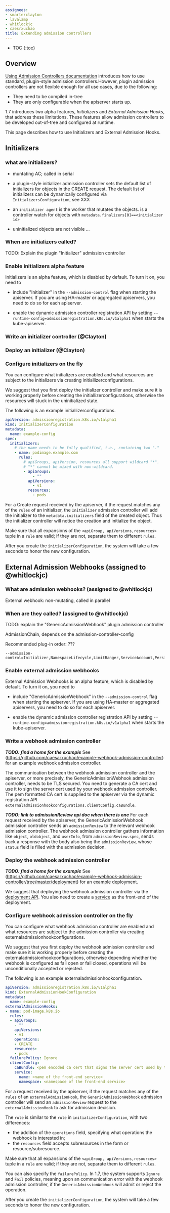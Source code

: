 ```yaml
---
assignees:
- smarterclayton
- lavalamp
- whitlockjc
- caesrxuchao
title: Extending admission controllers
---
```


* TOC
{:toc}

## Overview

[Using Admission Controllers documentation](/doc/admin/admission-controllers.md) introduces how to use standard, plugin-style admission controllers.However, plugin admission controllers are not flexible enough for all use cases, due to the following:
* They need to be compiled in-tree
* They are only configurable when the apiserver starts up.

1.7 introduces two alpha features, *Initializers* and *External Admission Hooks*, that address these limitations. These features allow admission controllers to be developed out-of-tree and configured at runtime.

This page describes how to use Initializers and External Admission Hooks.

## Initializers

### what are initializers?
* muntating AC; called in serial
* a plugin-style initializer admission controller sets the default list of initializers for objects in the CREATE request. The default list of initializers can be dynamically configured via `InitializersConfiguration`, see XXX
* an `initializer agent` is the worker that mutates the objects. is a controller watch for objects with `metadata.finalizers[0]==<initializer id>`

* uninitialized objects are not visible ...

### When are initializers called?

TODO: Explain the plugin "Initializer" admission controller

### Enable initializers alpha feature

Initializers is an alpha feature, which is disabled by default. To turn it on, you need to

* include "Initializer" in the `--admission-control` flag when starting the apiserver. If you are using HA-master or aggregated apiservers, you need to do so for each apiserver.

* enable the dynamic admission controller registration API by setting `--runtime-config=admissionregistration.k8s.io/v1alpha1` when starts the kube-apiserver.

### Write an initializer controller (@Clayton)

### Deploy an initializer (@Clayton)

### Configure initializers on the fly

You can configure what initializers are enabled and what resources are subject to the initializers via creating initiallizerconfigurations.

We suggest that you first deploy the initializer controller and make sure it is working properly before creating the initiallizerconfigurations, otherwise the resources will stuck in the uninitialized state.

The following is an example initiallizerconfigurations.

```yaml
apiVersion: admissionregistration.k8s.io/v1alpha1
kind: InitializerConfiguration
metadata:
  name: example-config
spec:
  initializers:
    # the name needs to be fully qualified, i.e., containing two "."
    - name: podimage.example.com
      rules:
        # apiGroups, apiVersion, resources all support wildcard "*".
        # "*" cannot be mixed with non-wildcard.
        - apiGroups:
            - ""
          apiVersions:
            - v1
          resources:
            - pods
```

For a Create request received by the apiserver, if the request matches any of the `rules` of an initializer, the `Initializer` admission controller will add the initializer to the `metadata.initializers` field of the created object. Thus the initializer controller will notice the creation and initialize the object.

Make sure that all expansions of the `<apiGroup, apiVersions,resources>` tuple in a `rule` are valid; if they are not, separate them to different `rules`.

After you create the `initializerConfiguration`,  the system will take a few seconds to honor the new configuration.

## External Admission Webhooks (assigned to @whitlockjc)

### What are admission webhooks? (assigned to @whitlockjc)
External webhook: non-mutating, called in parallel

### When are they called? (assigned to @whitlockjc)

TODO: explain the "GenericAdmissionWebhook" plugin admission controller

AdmissionChain, depends on the admission-controller-config

Recommended plug-in order:
???
```
--admission-control=Initializer,NamespaceLifecycle,LimitRanger,ServiceAccount,PersistentVolumeLabel,DefaultStorageClass,ResourceQuota,DefaultTolerationSeconds,GenericAdmissionWebhook"
```

### Enable external admission webhooks

External Admission Webhooks is an alpha feature, which is disabled by default. To turn it on, you need to

* include "GenericAdmissionWebhook" in the `--admission-control` flag when starting the apiserver. If you are using HA-master or aggregated apiservers, you need to do so for each apiserver.

* enable the dynamic admission controller registration API by setting `--runtime-config=admissionregistration.k8s.io/v1alpha1` when starts the kube-apiserver.


### Write a webhook admission controller

***TODO: find a home for the example***
See (https://github.com/caesarxuchao/example-webhook-admission-controller) for an example webhook admission controller.

The communication between the webhook admission controller and the apiserver, or more precisely, the GenericAdmissionWebhook admission controller, needs to be TLS secured. You need to generate a CA cert and use it to sign the server cert used by your webhook admission controller. The pem formatted CA cert is supplied to the apiserver via the dynamic registration API `externaladmissionhookconfigurations.clientConfig.caBundle`.

***TODO: link to admissionReview api doc when there is one***
For each request received by the apiserver, the GenericAdmissionWebhook admission controller sends an `admissionReview` to the relevant webhook admission controller. The webhook admission controller gathers information like `object`, `oldobject`, and `userInfo`, from `admissionReview.spec`, sends back a response with the body also being the `admissionReview`, whose `status` field is filled with the admission decision.

### Deploy the webhook admission controller

***TODO: find a home for the example***
See (https://github.com/caesarxuchao/example-webhook-admission-controller/tree/master/deployment) for an example deployment.

We suggest that deploying the webhook admission controller via the [deployment API](https://kubernetes.io/docs/api-reference/v1.6/#deployment-v1beta1-apps). You also need to create a [service](https://kubernetes.io/docs/api-reference/v1.6/#service-v1-core) as the front-end of the deployment.

### Configure webhook admission controller on the fly

You can configure what webhook admission controller are enabled and what resources are subject to the admission controller via creating externaladmissionhookconfigurations.

We suggest that you first deploy the webhook admission controller and make sure it is working properly before creating the externaladmissionhookconfigurations, otherwise depending whether the webhook is configured as fail open or fail closed, operations will be unconditionally accepted or rejected. 

The following is an example externaladmissionhookconfiguration.

```yaml
apiVersion: admissionregistration.k8s.io/v1alpha1
kind: ExternalAdmissionHookConfiguration
metadata:
  name: example-config
externalAdmissionHooks:
- name: pod-image.k8s.io
  rules:
  - apiGroups:
    - ""
    apiVersions:
    - v1
    operations:
    - CREATE
    resources:
    - pods
  failurePolicy: Ignore
  clientConfig:
    caBundle: <pem encoded ca cert that signs the server cert used by the webhook>
    service:
      name: <name of the front-end service>
      namespace: <namespace of the front-end service>
```

For a request received by the apiserver, if the request matches any of the `rules` of an `externalAdmissionHook`, the `GenericAdmissionWebhook` admission controller will send an `admissionReview` request to the `externalAdmissionHook` to ask for admission decision.

The `rule` is similar to the `rule` in `initializerConfiguration`, with two differences:
* the addition of the `operations` field, specifying what operations the webhook is interested in;
* the `resources` field accepts subresources in the form or resource/subresource.

Make sure that all expansions of the `<apiGroup, apiVersions,resources>` tuple in a `rule` are valid; if they are not, separate them to different `rules`.

You can also specify the `failurePolicy`. In 1.7, the system supports `Ignore` and `Fail` policies, meaning upon an communication error with the webhook admission controller, if the `GenericAdmissionWebhook` will admit or reject the operation.

After you create the `initializerConfiguration`,  the system will take a few seconds to honor the new configuration.
